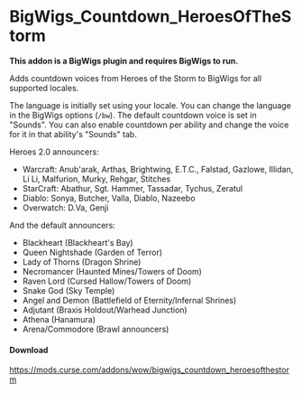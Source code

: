 # BigWigs_Countdown_HeroesOfTheStorm

**This addon is a BigWigs plugin and requires BigWigs to run.**

Adds countdown voices from Heroes of the Storm to BigWigs for all supported locales.

The language is initially set using your locale. You can change the language in the BigWigs options (`/bw`). The default countdown voice is set in "Sounds". You can also enable countdown per ability and change the voice for it in that ability's "Sounds" tab.

Heroes 2.0 announcers:

- Warcraft: Anub'arak, Arthas, Brightwing, E.T.C., Falstad, Gazlowe, Illidan, Li Li, Malfurion, Murky, Rehgar, Stitches
- StarCraft: Abathur, Sgt. Hammer, Tassadar, Tychus, Zeratul
- Diablo: Sonya, Butcher, Valla, Diablo, Nazeebo
- Overwatch: D.Va, Genji

And the default announcers:

- Blackheart (Blackheart's Bay)
- Queen Nightshade (Garden of Terror)
- Lady of Thorns (Dragon Shrine)
- Necromancer (Haunted Mines/Towers of Doom)
- Raven Lord (Cursed Hallow/Towers of Doom)
- Snake God (Sky Temple)
- Angel and Demon (Battlefield of Eternity/Infernal Shrines)
- Adjutant (Braxis Holdout/Warhead Junction)
- Athena (Hanamura)
- Arena/Commodore (Brawl announcers)


#### Download
https://mods.curse.com/addons/wow/bigwigs_countdown_heroesofthestorm
